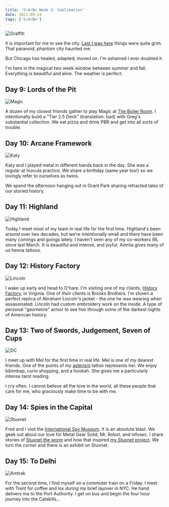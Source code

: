 ```yaml
---
title: 'S♯A♯B∞ Week 2: Sublimation'
date: 2021-09-24
tags: ['S♯A♯B∞']
---
```


![Graffiti](/rm_ation/images/sab-graffiti.jpg)

It is important for me to see the city. [Last I was here](/2020/03/12/the-covid-19-pandemic-day-2/) things were quite grim. That paranoid, phantom city haunted me.

<!--x-->

But Chicago has healed, adapted, moved on. I'm ashamed I ever doubted it.

I'm here in the magical two week window between summer and fall. Everything is beautiful and alive. The weather is perfect.

## Day 9: Lords of the Pit

![Magic](/rm_ation/images/sab-magic.jpg)

A dozen of my closest friends gather to play Magic at [The Boiler Room](https://www.boilerroomlogansquare.com/). I intentionally build a "Tier 2.5 Deck" (translation: bad) with Greg's substantial collection. We eat pizza and drink PBR and get into all sorts of trouble.

## Day 10: Arcane Framework

![Katy](/rm_ation/images/sab-katy.jpg)

Katy and I played metal in different bands back in the day. She was a regular at Inocula practice. We share a birthday (same year too!) so we lovingly refer to ourselves as twins.

We spend the afternoon hanging out in Grant Park sharing refracted tales of our storied history.

## Day 11: Highland

![Highland](/rm_ation/images/sab-highland.jpg)

Today I meet most of my team in real life for the first time. Highland's been around over two decades, but we're intentionally small and there have been many comings and goings lately. I haven't seen any of my co-workers IRL since last March. It is beautiful and intense, and joyful. Amrita gives many of us henna tattoos.

## Day 12: History Factory

![Lincoln](/rm_ation/images/sab-lincoln.jpg)

I wake up early and head to O'hare. I'm visiting one of my clients, [History Factory](https://www.historyfactory.com/), in Virginia. One of _their_ clients is Brooks Brothers. I'm shown a perfect replica of Abraham Lincoln's jacket - the one he was wearing when assassinated. Lincoln had custom embroidery work on the inside. A type of personal "geometrie" armor to see him through some of the darkest nights of American history.

## Day 13: Two of Swords, Judgement, Seven of Cups

![DC](/rm_ation/images/sab-dc.jpg)

I meet up with Mel for the first time in real life. Mel is one of my dearest friends. One of the points of my [asterism](<https://en.wikipedia.org/wiki/Asterism_(typography)>) tattoo represents her. We enjoy bibimbap, curio shopping, and a hookah. She gives me a particularly intense tarot reading.

I cry often. I cannot believe all the love in the world, all these people that care for me, who graciously make time to be with me.

## Day 14: Spies in the Capital

![Stuxnet](/rm_ation/images/sab-stuxnet.jpg)

Fred and I visit the [International Spy Museum](https://www.spymuseum.org/). It is an absolute blast. We geek out about our love for Metal Gear Solid, Mr. Robot, and infosec. I share stories of [Stuxnet the worm](https://en.wikipedia.org/wiki/Stuxnet) and how that inspired [my Stuxnet project](https://stuxnet.me). We turn the corner and there is an exhibit on Stuxnet.

## Day 15: To Delhi

![Amtrak](/rm_ation/images/sab-amtrak.jpg)

For the second time, I find myself on a commuter train on a Friday. I meet with Trent for coffee and lox during my brief layover in NYC. He hand delivers me to the Port Authority. I get on bus and begin the four hour journey into the Catskills...
